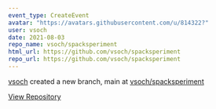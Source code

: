 ```yaml
---
event_type: CreateEvent
avatar: "https://avatars.githubusercontent.com/u/814322?"
user: vsoch
date: 2021-08-03
repo_name: vsoch/spacksperiment
html_url: https://github.com/vsoch/spacksperiment
repo_url: https://github.com/vsoch/spacksperiment
---
```


<a href='https://github.com/vsoch' target='_blank'>vsoch</a> created a new branch, main at <a href='https://github.com/vsoch/spacksperiment' target='_blank'>vsoch/spacksperiment</a>

<a href='https://github.com/vsoch/spacksperiment' target='_blank'>View Repository</a>